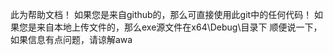此为帮助文档！
如果您是来自github的，那么可直接使用此git中的任何代码！
如果您是来自本地上传文件的，那么exe源文件在x64\Debug\目录下
顺便说一下，如果信息有点问题，请谅解awa
